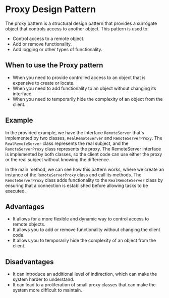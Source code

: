 # **Proxy Design Pattern**
The proxy pattern is a structural design pattern that provides a surrogate object that controls access to another object. This pattern is used to:

* Control access to a remote object.
* Add or remove functionality.
* Add logging or other types of functionality.

## **When to use the Proxy pattern**
* When you need to provide controlled access to an object that is expensive to create or locate.
* When you need to add functionality to an object without changing its interface.
* When you need to temporarily hide the complexity of an object from the client.

## **Example**
In the provided example, we have the interface `RemoteServer` that's implemented by two classes, `RealRemoteServer` and `RemoteServerProxy`. The `RealRemoteServer` class represents the real subject, and the `RemoteServerProxy` class represents the proxy. The RemoteServer interface is implemented by both classes, so the client code can use either the proxy or the real subject without knowing the difference.

In the main method, we can see how this pattern works, where we create an instance of the `RemoteServerProxy` class and call its methods. The `RemoteServerProxy` class adds functionality to the `RealRemoteServer` class by ensuring that a connection is established before allowing tasks to be executed.

## **Advantages**
* It allows for a more flexible and dynamic way to control access to remote objects.
* It allows you to add or remove functionality without changing the client code.
* It allows you to temporarily hide the complexity of an object from the client.
## **Disadvantages**
* It can introduce an additional level of indirection, which can make the system harder to understand.
* It can lead to a proliferation of small proxy classes that can make the system more difficult to maintain.